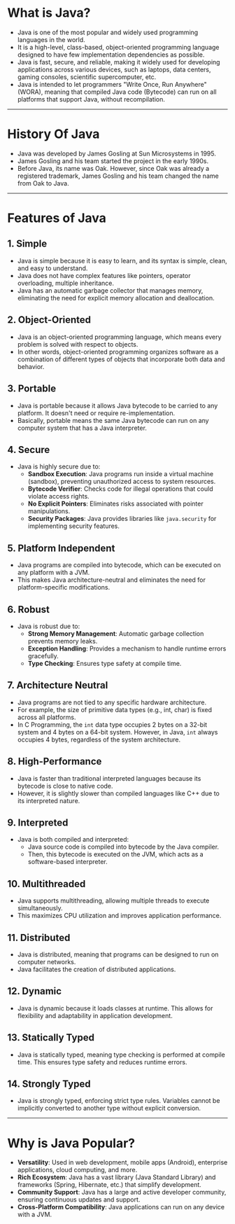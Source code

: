 # What is Java?

- Java is one of the most popular and widely used programming languages in the world.
- It is a high-level, class-based, object-oriented programming language designed to have few implementation dependencies as possible.
- Java is fast, secure, and reliable, making it widely used for developing applications across various devices, such as laptops, data centers, gaming consoles, scientific supercomputer, etc.
- Java is intended to let programmers "Write Once, Run Anywhere" (WORA), meaning that compiled Java code (Bytecode) can run on all platforms that support Java, without recompilation.

---

# History Of Java

- Java was developed by James Gosling at Sun Microsystems in 1995.
- James Gosling and his team started the project in the early 1990s.
- Before Java, its name was Oak. However, since Oak was already a registered trademark, James Gosling and his team changed the name from Oak to Java.

---

# Features of Java

## 1. Simple
- Java is simple because it is easy to learn, and its syntax is simple, clean, and easy to understand.
- Java does not have complex features like pointers, operator overloading, multiple inheritance.
- Java has an automatic garbage collector that manages memory, eliminating the need for explicit memory allocation and deallocation.

## 2. Object-Oriented
- Java is an object-oriented programming language, which means every problem is solved with respect to objects.
- In other words, object-oriented programming organizes software as a combination of different types of objects that incorporate both data and behavior.

## 3. Portable
- Java is portable because it allows Java bytecode to be carried to any platform. It doesn't need or require re-implementation.
- Basically, portable means the same Java bytecode can run on any computer system that has a Java interpreter.

## 4. Secure
- Java is highly secure due to:
  - **Sandbox Execution**: Java programs run inside a virtual machine (sandbox), preventing unauthorized access to system resources.
  - **Bytecode Verifier**: Checks code for illegal operations that could violate access rights.
  - **No Explicit Pointers**: Eliminates risks associated with pointer manipulations.
  - **Security Packages**: Java provides libraries like `java.security` for implementing security features.

## 5. Platform Independent
- Java programs are compiled into bytecode, which can be executed on any platform with a JVM.
- This makes Java architecture-neutral and eliminates the need for platform-specific modifications.

## 6. Robust
- Java is robust due to:
  - **Strong Memory Management**: Automatic garbage collection prevents memory leaks.
  - **Exception Handling**: Provides a mechanism to handle runtime errors gracefully.
  - **Type Checking**: Ensures type safety at compile time.

## 7. Architecture Neutral
- Java programs are not tied to any specific hardware architecture.
- For example, the size of primitive data types (e.g., int, char) is fixed across all platforms.
- In C Programming, the `int` data type occupies 2 bytes on a 32-bit system and 4 bytes on a 64-bit system. However, in Java, `int` always occupies 4 bytes, regardless of the system architecture.

## 8. High-Performance
- Java is faster than traditional interpreted languages because its bytecode is close to native code.
- However, it is slightly slower than compiled languages like C++ due to its interpreted nature.

## 9. Interpreted
- Java is both compiled and interpreted:
  - Java source code is compiled into bytecode by the Java compiler.
  - Then, this bytecode is executed on the JVM, which acts as a software-based interpreter.

## 10. Multithreaded
- Java supports multithreading, allowing multiple threads to execute simultaneously.
- This maximizes CPU utilization and improves application performance.

## 11. Distributed
- Java is distributed, meaning that programs can be designed to run on computer networks.
- Java facilitates the creation of distributed applications.

## 12. Dynamic
- Java is dynamic because it loads classes at runtime. This allows for flexibility and adaptability in application development.

## 13. Statically Typed
- Java is statically typed, meaning type checking is performed at compile time. This ensures type safety and reduces runtime errors.

## 14. Strongly Typed
- Java is strongly typed, enforcing strict type rules. Variables cannot be implicitly converted to another type without explicit conversion.

---

# Why is Java Popular?

- **Versatility**: Used in web development, mobile apps (Android), enterprise applications, cloud computing, and more.
- **Rich Ecosystem**: Java has a vast library (Java Standard Library) and frameworks (Spring, Hibernate, etc.) that simplify development.
- **Community Support**: Java has a large and active developer community, ensuring continuous updates and support.
- **Cross-Platform Compatibility**: Java applications can run on any device with a JVM.
